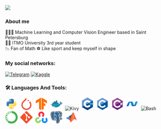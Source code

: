 <div align="left">
  <img src="https://avatars.dzeninfra.ru/get-zen_doc/3618266/pub_5f1182381015531af6e4ab7c_5f1183926e665c07d059112b/orig" width="400"/>
</div>

### About me
👨🏻‍💻 Machine Learning and Computer Vision Engineer based in Saint Petersburg  
👨‍🎓 ITMO University 3rd year student  
📉 Fan of Math
⚽  Like sport and keep myself in shape  

### My social networks:
[![Telegram](https://img.shields.io/badge/Telegram-2CA5E0?style=for-the-badge&logo=telegram&logoColor=white "Write to me!")](https://t.me/slikyumsh)
[![Kaggle](https://img.shields.io/badge/-kaggle-blue?style=for-the-badge&logo=kaggle&logoColor=white "Follow me!")](https://www.kaggle.com/dmitriievtyukhov)

### 🛠️ Languages And Tools:
<div>
    <img src="https://raw.githubusercontent.com/devicons/devicon/master/icons/python/python-original.svg" title="Python" alt="Python" width="40" height="40"/>&nbsp;
    <img src="https://raw.githubusercontent.com/devicons/devicon/master/icons/pytorch/pytorch-original.svg" title="PyTorch" alt="PyTortch" width="40" height="40"/>&nbsp;
    <img src="https://raw.githubusercontent.com/devicons/devicon/master/icons/tensorflow/tensorflow-original.svg" title="Tensorflow" alt="Tensorflow" width="40" height="40"/>&nbsp;
    <img src=https://raw.githubusercontent.com/devicons/devicon/master/icons/docker/docker-original.svg title="Docker" alt="Docker" width="40" height="40"/>&nbsp;
    <img src=https://raw.githubusercontent.com/kivy/kivy/master/kivy/data/logo/kivy-icon-64.ico title="Kivy" alt="Kivy" width="40" height="40"/>&nbsp;
    <img src="https://raw.githubusercontent.com/devicons/devicon/master/icons/cplusplus/cplusplus-original.svg" title="CPP" alt="CPP" width="40" height="40"/>&nbsp;
    <img src="https://raw.githubusercontent.com/devicons/devicon/master/icons/c/c-original.svg" title="C" alt="C" width="40" height="40"/>&nbsp;
    <img src="https://raw.githubusercontent.com/devicons/devicon/master/icons/csharp/csharp-original.svg" title="C#" alt="C#" width="40" height="40"/>&nbsp;
    <img src="https://raw.githubusercontent.com/devicons/devicon/master/icons/dot-net/dot-net-original.svg" title="dotnet" alt="dotnet" width="40" height="40"/>&nbsp;
    <img src=https://raw.githubusercontent.com/jmnote/z-icons/master/svg/bash.svg title="Bash" alt="Bash" width="40" height="40"/>&nbsp;
    <img src=https://raw.githubusercontent.com/devicons/devicon/master/icons/anaconda/anaconda-original.svg title="Anaconda" alt="Anaconda" width="40" height="40"/>&nbsp;
    <img src=https://raw.githubusercontent.com/devicons/devicon/master/icons/git/git-original.svg title="Git" alt="Git" width="40" height="40"/>&nbsp;
    <img src=https://raw.githubusercontent.com/devicons/devicon/master/icons/opencv/opencv-original.svg title="OpenCV" alt="OpenCV" width="40" height="40"/>&nbsp;
    <img src=https://raw.githubusercontent.com/devicons/devicon/master/icons/postgresql/postgresql-original.svg title="PostgreSQL" alt="PostgreSQL" width="40" height="40"/>&nbsp;
    <img src=https://raw.githubusercontent.com/devicons/devicon/master/icons/matlab/matlab-original.svg title="Matlab" alt="Matlab" width="40" height="40"/>&nbsp;
</div>
